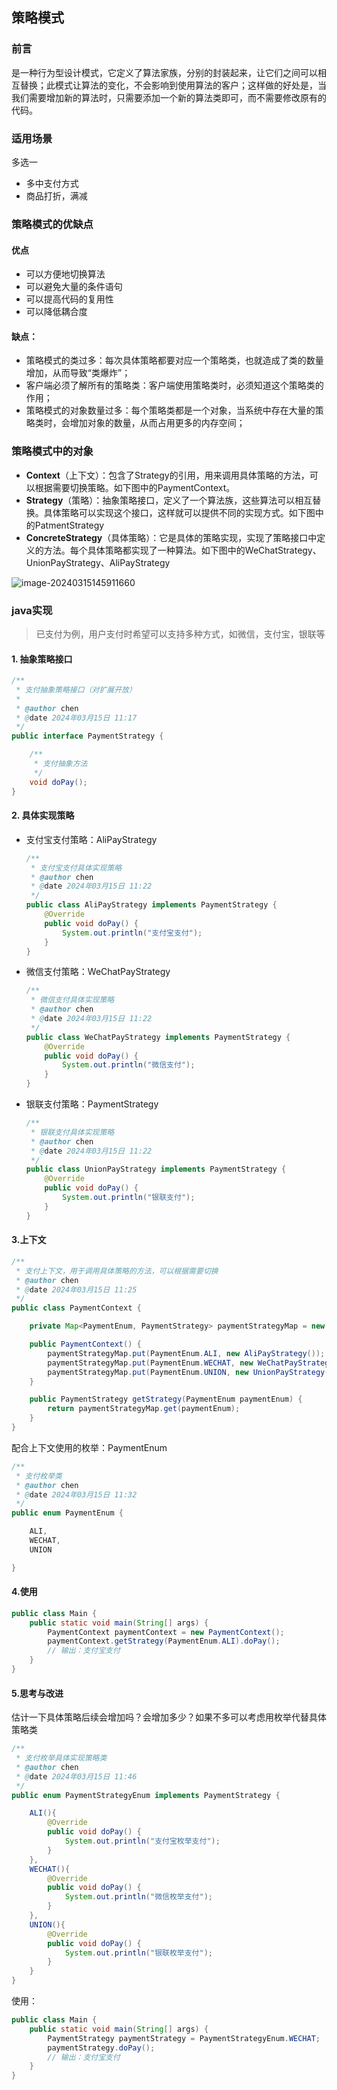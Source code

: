 ## 策略模式
### 前言
是一种行为型设计模式，它定义了算法家族，分别的封装起来，让它们之间可以相互替换；此模式让算法的变化，不会影响到使用算法的客户；这样做的好处是，当我们需要增加新的算法时，只需要添加一个新的算法类即可，而不需要修改原有的代码。
### 适用场景
多选一
 - 多中支付方式
 - 商品打折，满减

### 策略模式的优缺点
#### 优点
- 可以方便地切换算法
- 可以避免大量的条件语句
- 可以提高代码的复用性
- 可以降低耦合度
#### 缺点：
- 策略模式的类过多：每次具体策略都要对应一个策略类，也就造成了类的数量增加，从而导致“类爆炸”；
- 客户端必须了解所有的策略类：客户端使用策略类时，必须知道这个策略类的作用；
- 策略模式的对象数量过多：每个策略类都是一个对象，当系统中存在大量的策略类时，会增加对象的数量，从而占用更多的内存空间；

### 策略模式中的对象

- **Context**（上下文）：包含了Strategy的引用，用来调用具体策略的方法，可以根据需要切换策略。如下图中的PaymentContext。
- **Strategy**（策略）：抽象策略接口，定义了一个算法族，这些算法可以相互替换。具体策略可以实现这个接口，这样就可以提供不同的实现方式。如下图中的PatmentStrategy
- **ConcreteStrategy**（具体策略）：它是具体的策略实现，实现了策略接口中定义的方法。每个具体策略都实现了一种算法。如下图中的WeChatStrategy、UnionPayStrategy、AliPayStrategy

![image-20240315145911660](https://chengblog.oss-cn-chengdu.aliyuncs.com/typora/image-20240315145911660.png)



### java实现

> 已支付为例，用户支付时希望可以支持多种方式，如微信，支付宝，银联等

#### 1. 抽象策略接口

```java
/**
 * 支付抽象策略接口（对扩展开放）
 *
 * @author chen
 * @date 2024年03月15日 11:17
 */
public interface PaymentStrategy {

    /**
     * 支付抽象方法
     */
    void doPay();
}
```

#### 2. 具体实现策略

- 支付宝支付策略：AliPayStrategy

  ```java
  /**
   * 支付宝支付具体实现策略
   * @author chen
   * @date 2024年03月15日 11:22
   */
  public class AliPayStrategy implements PaymentStrategy {
      @Override
      public void doPay() {
          System.out.println("支付宝支付");
      }
  }
  ```

- 微信支付策略：WeChatPayStrategy

  ```java
  /**
   * 微信支付具体实现策略
   * @author chen
   * @date 2024年03月15日 11:22
   */
  public class WeChatPayStrategy implements PaymentStrategy {
      @Override
      public void doPay() {
          System.out.println("微信支付");
      }
  }
  ```

- 银联支付策略：PaymentStrategy

  ```java
  /**
   * 银联支付具体实现策略
   * @author chen
   * @date 2024年03月15日 11:22
   */
  public class UnionPayStrategy implements PaymentStrategy {
      @Override
      public void doPay() {
          System.out.println("银联支付");
      }
  }
  ```

#### 3.上下文

```java
/**
 * 支付上下文，用于调用具体策略的方法，可以根据需要切换
 * @author chen
 * @date 2024年03月15日 11:25
 */
public class PaymentContext {

    private Map<PaymentEnum, PaymentStrategy> paymentStrategyMap = new HashMap<>();

    public PaymentContext() {
        paymentStrategyMap.put(PaymentEnum.ALI, new AliPayStrategy());
        paymentStrategyMap.put(PaymentEnum.WECHAT, new WeChatPayStrategy());
        paymentStrategyMap.put(PaymentEnum.UNION, new UnionPayStrategy());
    }

    public PaymentStrategy getStrategy(PaymentEnum paymentEnum) {
        return paymentStrategyMap.get(paymentEnum);
    }
}
```

配合上下文使用的枚举：PaymentEnum

```java
/**
 * 支付枚举类
 * @author chen
 * @date 2024年03月15日 11:32
 */
public enum PaymentEnum {

    ALI,
    WECHAT,
    UNION

}
```

#### 4.使用

```java
public class Main {
    public static void main(String[] args) {
        PaymentContext paymentContext = new PaymentContext();
        paymentContext.getStrategy(PaymentEnum.ALI).doPay();
      	// 输出：支付宝支付
    }
}
```

#### 5.思考与改进

估计一下具体策略后续会增加吗？会增加多少？如果不多可以考虑用枚举代替具体策略类

```java
/**
 * 支付枚举具体实现策略类
 * @author chen
 * @date 2024年03月15日 11:46
 */
public enum PaymentStrategyEnum implements PaymentStrategy {

    ALI(){
        @Override
        public void doPay() {
            System.out.println("支付宝枚举支付");
        }
    },
    WECHAT(){
        @Override
        public void doPay() {
            System.out.println("微信枚举支付");
        }
    },
    UNION(){
        @Override
        public void doPay() {
            System.out.println("银联枚举支付");
        }
    }
}
```



使用：

```java
public class Main {
    public static void main(String[] args) {
        PaymentStrategy paymentStrategy = PaymentStrategyEnum.WECHAT;
        paymentStrategy.doPay();
      	// 输出：支付宝支付
    }
}
```

